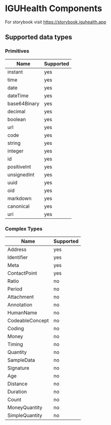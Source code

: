 # IGUHealth Components

For storybook visit https://storybook.iguhealth.app

## Supported data types

### Primitives

| Name         | Supported |
| ------------ | --------- |
| instant      | yes       |
| time         | yes       |
| date         | yes       |
| dateTime     | yes       |
| base64Binary | yes       |
| decimal      | yes       |
| boolean      | yes       |
| url          | yes       |
| code         | yes       |
| string       | yes       |
| integer      | yes       |
| id           | yes       |
| positiveInt  | yes       |
| unsignedInt  | yes       |
| uuid         | yes       |
| oid          | yes       |
| markdown     | yes       |
| canonical    | yes       |
| uri          | yes       |

### Complex Types

| Name            | Supported |
| --------------- | --------- |
| Address         | yes       |
| Identifier      | yes       |
| Meta            | yes       |
| ContactPoint    | yes       |
| Ratio           | no        |
| Period          | no        |
| Attachment      | no        |
| Annotation      | no        |
| HumanName       | no        |
| CodeableConcept | no        |
| Coding          | no        |
| Money           | no        |
| Timing          | no        |
| Quantity        | no        |
| SampleData      | no        |
| Signature       | no        |
| Age             | no        |
| Distance        | no        |
| Duration        | no        |
| Count           | no        |
| MoneyQuantity   | no        |
| SimpleQuantity  | no        |

